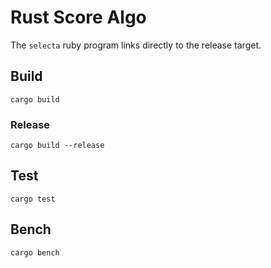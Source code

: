 # Rust Score Algo

The `selecta` ruby program links directly to the release target.

## Build

`cargo build`

### Release

`cargo build --release`

## Test

`cargo test`

## Bench

`cargo bench`

